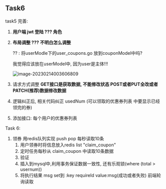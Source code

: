 ## Task6

task5 完善:

1. **用户端 jwt 登陆   ??? 角色**
2. **布局调整    ??? 不明白怎么调整**

   ?? :    将userModle下的user_coupons.go 放到couponModel中吗? 

     我觉得应该放在userModel中, 因为user是主体!!!

   ![image-20230214003606809](C:\Users\86132\AppData\Roaming\Typora\typora-user-images\image-20230214003606809.png)
3. 请求方式调整  **GET接口是获取数据, 不能修改状态     POST或者PUT全改或者PATCH(推荐)数据修改数据**
4. 逻辑纠正后, 相关代码纠正 usedNum  (可以领取的优惠券列表 中要显示已经领完的券)
5. 添加接口: 每个用户的优惠券列表



Task 6:

1. 领券 用redis队列实现  push pop  每秒读取10条
   1. 用户领券时将信息放入redis  list "claim_coupon"
   2. 定时任务每秒从 claim_coupon 中读取10条数据
   3. 验证
   4. 插入到mysql中,利用事务保证数据一致性, 还有乐观锁(where (total > usernum))
   5.  将执行结果 msg set到 :key requireId value:msg(成功或者失败)   前端轮询读取

